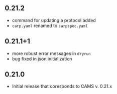 ## 0.21.2
* command for updating a protocol added
* `carp.yaml` renamed to `carpspec.yaml` 

## 0.21.1+1
* more robust error messages in `dryrun`
* bug fixed in json initialization

## 0.21.0
* Initial release that coresponds to CAMS v. 0.21.x
